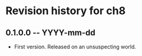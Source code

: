 # Revision history for ch8

## 0.1.0.0 -- YYYY-mm-dd

* First version. Released on an unsuspecting world.
